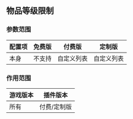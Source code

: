## 物品等级限制

### 参数范围

| 配置项 | 免费版 | 付费版   | 定制版   |
|-----|-----|-------|-------|
| 本身  | 不支持 | 自定义列表 | 自定义列表 |

### 作用范围

| 游戏版本 | 插件版本   |
|------|--------|
| 所有   | 付费/定制版 |

